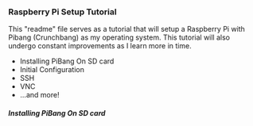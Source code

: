 ### Raspberry Pi Setup Tutorial
This "readme" file serves as a tutorial that will setup a Raspberry Pi with Pibang (Crunchbang) as my operating system. This tutorial will also undergo constant improvements as I learn more in time. 

* Installing PiBang On SD card
* Initial Configuration
* SSH
* VNC
* ...and more!

##### Installing PiBang On SD card
